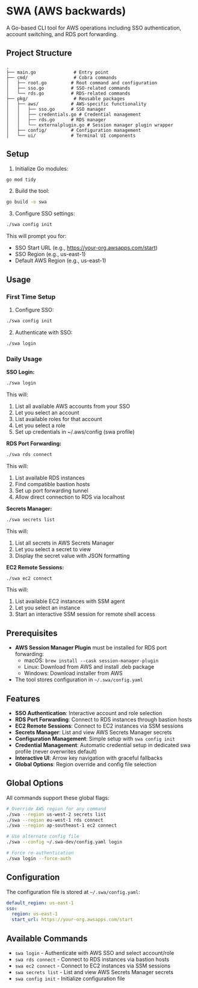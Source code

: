 # SWA (AWS backwards)

A Go-based CLI tool for AWS operations including SSO authentication, account switching, and RDS port forwarding.

## Project Structure

```
.
├── main.go              # Entry point
├── cmd/                 # Cobra commands
│   ├── root.go         # Root command and configuration
│   ├── sso.go          # SSO-related commands
│   └── rds.go          # RDS-related commands
├── pkg/                 # Reusable packages
│   ├── aws/            # AWS-specific functionality
│   │   ├── sso.go      # SSO manager
│   │   ├── credentials.go # Credential management
│   │   ├── rds.go      # RDS manager
│   │   └── externalplugin.go # Session manager plugin wrapper
│   ├── config/         # Configuration management
│   └── ui/             # Terminal UI components
```

## Setup

1. Initialize Go modules:
```bash
go mod tidy
```

2. Build the tool:
```bash
go build -o swa
```

3. Configure SSO settings:
```bash
./swa config init
```

This will prompt you for:
- SSO Start URL (e.g., https://your-org.awsapps.com/start)
- SSO Region (e.g., us-east-1)
- Default AWS Region (e.g., us-east-1)

## Usage

### First Time Setup
1. Configure SSO:
```bash
./swa config init
```

2. Authenticate with SSO:
```bash
./swa login
```

### Daily Usage

**SSO Login:**
```bash
./swa login
```

This will:
1. List all available AWS accounts from your SSO
2. Let you select an account
3. List available roles for that account
4. Let you select a role
5. Set up credentials in ~/.aws/config (swa profile)

**RDS Port Forwarding:**
```bash
./swa rds connect
```

This will:
1. List available RDS instances
2. Find compatible bastion hosts
3. Set up port forwarding tunnel
4. Allow direct connection to RDS via localhost

**Secrets Manager:**
```bash
./swa secrets list
```

This will:
1. List all secrets in AWS Secrets Manager
2. Let you select a secret to view
3. Display the secret value with JSON formatting

**EC2 Remote Sessions:**
```bash
./swa ec2 connect
```

This will:
1. List available EC2 instances with SSM agent
2. Let you select an instance
3. Start an interactive SSM session for remote shell access

## Prerequisites

- **AWS Session Manager Plugin** must be installed for RDS port forwarding:
  - macOS: `brew install --cask session-manager-plugin`
  - Linux: Download from AWS and install .deb package
  - Windows: Download installer from AWS
- The tool stores configuration in `~/.swa/config.yaml`

## Features

- **SSO Authentication**: Interactive account and role selection
- **RDS Port Forwarding**: Connect to RDS instances through bastion hosts
- **EC2 Remote Sessions**: Connect to EC2 instances via SSM sessions
- **Secrets Manager**: List and view AWS Secrets Manager secrets
- **Configuration Management**: Simple setup with `swa config init`
- **Credential Management**: Automatic credential setup in dedicated swa profile (never overwrites default)
- **Interactive UI**: Arrow key navigation with graceful fallbacks
- **Global Options**: Region override and config file selection

## Global Options

All commands support these global flags:

```bash
# Override AWS region for any command
./swa --region us-west-2 secrets list
./swa --region eu-west-1 rds connect
./swa --region ap-southeast-1 ec2 connect

# Use alternate config file
./swa --config ~/.swa-dev/config.yaml login

# Force re-authentication
./swa login --force-auth
```

## Configuration

The configuration file is stored at `~/.swa/config.yaml`:

```yaml
default_region: us-east-1
sso:
  region: us-east-1
  start_url: https://your-org.awsapps.com/start
```

## Available Commands

- `swa login` - Authenticate with AWS SSO and select account/role
- `swa rds connect` - Connect to RDS instances via bastion hosts
- `swa ec2 connect` - Connect to EC2 instances via SSM sessions
- `swa secrets list` - List and view AWS Secrets Manager secrets
- `swa config init` - Initialize configuration file